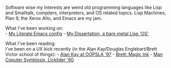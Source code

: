 Software wise my interests are weird old programming languages like Lisp and Smalltalk, compilers, interpreters, and OS related topics. Lisp Machines, Plan 9, the Xerox Alto, and Emacs are my jam.

What I've been working on:  
     - [My Literate Emacs config](https://github.com/tokamach/.emacs.d)
     - [My Dissertation, a bare metal Lisp 'OS'](https://github.com/tokamach/beige)


What I've been reading:  
I've been on a UX kick recently (in the Alan Kay/Douglas Englebart/Brett Victor school of things):
     - [Alan Kay at OOPSLA '97](https://www.youtube.com/watch?v=oKg1hTOQXoY)
     - [Brett: Magic Ink](https://worrydream.com/MagicInk)
     - [Man Coputer Symbiosis, Licklider '60](https://groups.csail.mit.edu/medg/people/psz/Licklider.html)
